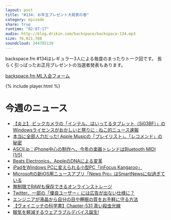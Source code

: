 ```yaml
---
layout: post
title: "#134: お年玉プレゼント大発表の巻"
category: episode
share: true
runtime: "02:07:17"
audio: http://blog.drikin.com/backspace/backspace-134.mp3
size: 76,021,760
soundcloud: 244785139
---
```

backspace.fm #134はレギュラー3人による毎度のまったりトーク回です。
長らく引っぱったお正月プレゼントの当選者発表もあります。


[backspace.fm ML入会フォーム](http://backspace.us11.list-manage.com/subscribe?u=09c933bd3997c1d16dbed156a&id=84b6529b91)

{% include player.html %}

# 今週のニュース
- [【炎上】 ビックカメラの「インテル、はいってるタブレット（Si03BF）」のWindowsライセンスがおかしいと祭りに : ねこ的ニュース速報](http://blog.nekotekinews.com/archives/1051028323.html)
- [本当に全部人力だった! Apple Musicの「プレイリスト」、「レコメンド」の秘密](  http://m.av.watch.impress.co.jp/docs/series/rt/20160122_740042.html)
- [ASCII.jp：iPhone中心の制作へ、今年の楽器トレンドはBluetooth MIDI (1/5)](http://ascii.jp/elem/000/001/111/1111541/)
- [Beats Electronics、AppleのDNAによる変革](http://www.macotakara.jp/blog/Beats/entry-29024.html)
- [iPadをWindows PCに変えられる小型PC「inFocus Kangaroo」](http://haku.atentblog.com/entry/Kangaroo/20160110)
- [Microsoftの新iOS用ニュースアプリ「News Pro」はSmartNewsに似過ぎている](  http://jp.techcrunch.com/2016/01/27/20160126microsoft-launches-a-bing-powered-news-app-for-ios-devices-news-pro/)
- [無制限でRAWも保存できるオンラインストレージ](http://dc.watch.impress.co.jp/docs/review/item/20160126_740700.html)
- [Twitter、一部の「優良ユーザー」には広告が出ない仕様に？](  http://news.livedoor.com/lite/article_detail/11113790/)
- [エンジニアが液晶から自分の目や睡眠の質をお手軽に守る方法](  http://myenigma.hatenablog.com/entry/2016/01/31/112006)
- [【ヴォイニッチの科学書】Chapter-531 青い殺虫光線](  http://www.obio.jp/voy/531.htm)
- [眠気を軽減するウェアラブルデバイス誕生!](  http://www.appbank.net/2016/01/30/iphone-news/1157261.php)


